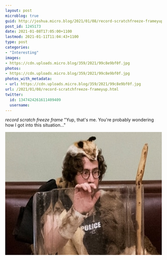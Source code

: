 ```yaml
---
layout: post
microblog: true
guid: http://joshua.micro.blog/2021/01/08/record-scratchfreeze-frameyup.html
post_id: 1245173
date: 2021-01-08T17:05:00+1100
lastmod: 2021-01-11T11:04:43+1100
type: post
categories:
- "Interesting"
images:
- https://cdn.uploads.micro.blog/359/2021/99c8e9bf0f.jpg
photos:
- https://cdn.uploads.micro.blog/359/2021/99c8e9bf0f.jpg
photos_with_metadata:
- url: https://cdn.uploads.micro.blog/359/2021/99c8e9bf0f.jpg
url: /2021/01/08/record-scratchfreeze-frameyup.html
twitter:
  id: 1347424261611409409
  username: 
---
```

*record scratch*
*freeze frame*
"Yup, that's me. You're probably wondering how I got into this situation…"

<img src="uploads/2021/99c8e9bf0f.jpg" width="600" height="395" alt="" />
